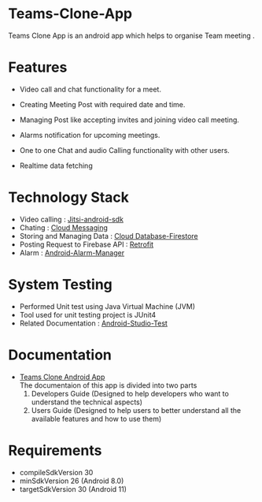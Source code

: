 # Teams-Clone-App
Teams Clone App 
is an android  app  which helps to organise Team meeting .

# Features

* Video call and chat functionality for a meet.

* Creating Meeting Post with required date and time.

* Managing Post like accepting invites and joining video call meeting.

* Alarms notification for upcoming meetings.

* One to one Chat and audio Calling functionality with other users.

* Realtime data fetching 


# Technology Stack

*  Video calling : [Jitsi-android-sdk](https://jitsi.github.io/handbook/docs/dev-guide/dev-guide-android-sdk)
*  Chating : [Cloud Messaging](https://firebase.google.com/docs/cloud-messaging)
*  Storing and Managing Data : [Cloud Database-Firestore](https://firebase.google.com/docs/firestore)
*  Posting Request to Firebase API : [Retrofit](https://square.github.io/retrofit/)
*  Alarm : [Android-Alarm-Manager](https://developer.android.com/reference/android/app/AlarmManager)

# System Testing 
* Performed Unit test using Java Virtual Machine (JVM) 
* Tool used for unit testing project is JUnit4
* Related Documentation : [Android-Studio-Test](https://developer.android.com/studio/test)

# Documentation 
* [Teams Clone Android App](https://developer.android.com/studio/test)  
 The documentaion of this app is divided into two parts    
  1) Developers Guide (Designed to help developers who want to understand the technical aspects)  
  2) Users Guide (Designed to help users to better understand all the available features and how to use them)  
 
 
# Requirements  
* compileSdkVersion 30    
* minSdkVersion 26  (Android 8.0)  
* targetSdkVersion 30  (Android 11)

